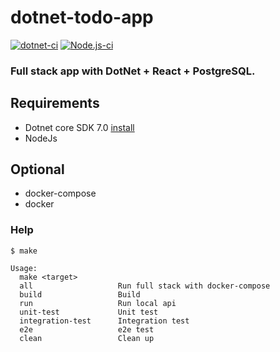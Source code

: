 # dotnet-todo-app

[![dotnet-ci](https://github.com/atrakic/dotnet-todo-app/actions/workflows/dotnet-ci.yaml/badge.svg)](https://github.com/atrakic/dotnet-todo-app/actions/workflows/dotnet-ci.yaml)
[![Node.js-ci](https://github.com/atrakic/dotnet-todo-app/actions/workflows/nodejs-ci.yaml/badge.svg)](https://github.com/atrakic/dotnet-todo-app/actions/workflows/nodejs-ci.yaml)

### Full stack app with DotNet + React + PostgreSQL.

## Requirements
- Dotnet core SDK 7.0 [install](https://dotnet.microsoft.com/download/dotnet-core/7.0)
- NodeJs

## Optional
- docker-compose
- docker

### Help

```shell
$ make

Usage:
  make <target>
  all                   Run full stack with docker-compose
  build                 Build
  run                   Run local api
  unit-test             Unit test
  integration-test      Integration test
  e2e                   e2e test
  clean                 Clean up
```
